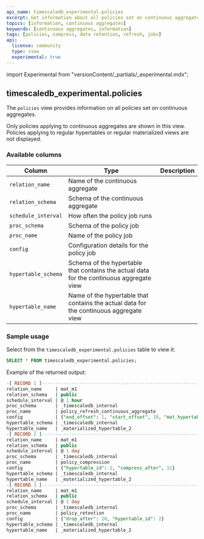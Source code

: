 ```yaml
---
api_name: timescaledb_experimental.policies
excerpt: Get information about all policies set on continuous aggregates
topics: [information, continuous aggregates]
keywords: [continuous aggregates, information]
tags: [policies, compress, data retention, refresh, jobs]
api:
  license: community
  type: view
  experimental: true
---
```


import Experimental from "versionContent/_partials/_experimental.mdx";

## timescaledb_experimental.policies <tag type="community" content="Community" /><tag type="experimental" content="Experimental" />

The `policies` view provides information on all policies set on continuous
aggregates.

<highlight type="note">
Only policies applying to continuous aggregates are shown in this view. Policies
applying to regular hypertables or regular materialized views are not displayed.
</highlight>

<Experimental />

### Available columns

|Column|Type|Description|
|-|-|-|
|`relation_name`|Name of the continuous aggregate|
|`relation_schema`|Schema of the continuous aggregate|
|`schedule_interval`|How often the policy job runs|
|`proc_schema`|Schema of the policy job|
|`proc_name`|Name of the policy job|
|`config`|Configuration details for the policy job|
|`hypertable_schema`|Schema of the hypertable that contains the actual data for the continuous aggregate view|
|`hypertable_name`|Name of the hypertable that contains the actual data for the continuous aggregate view|

### Sample usage

Select from the `timescaledb_experimental.policies` table to view it:

```sql
SELECT * FROM timescaledb_experimental.policies;
```

Example of the returned output:

```sql
-[ RECORD 1 ]--------------------------------------------------------------------
relation_name     | mat_m1
relation_schema   | public
schedule_interval | @ 1 hour
proc_schema       | _timescaledb_internal
proc_name         | policy_refresh_continuous_aggregate
config            | {"end_offset": 1, "start_offset", 10, "mat_hypertable_id": 2}
hypertable_schema | _timescaledb_internal
hypertable_name   | _materialized_hypertable_2
-[ RECORD 2 ]--------------------------------------------------------------------
relation_name     | mat_m1
relation_schema   | public
schedule_interval | @ 1 day
proc_schema       | _timescaledb_internal
proc_name         | policy_compression
config            | {"hypertable_id": 2, "compress_after", 11}
hypertable_schema | _timescaledb_internal
hypertable_name   | _materialized_hypertable_2
-[ RECORD 3 ]--------------------------------------------------------------------
relation_name     | mat_m1
relation_schema   | public
schedule_interval | @ 1 day
proc_schema       | _timescaledb_internal
proc_name         | policy_retention
config            | {"drop_after": 20, "hypertable_id": 2}
hypertable_schema | _timescaledb_internal
hypertable_name   | _materialized_hypertable_2
```

